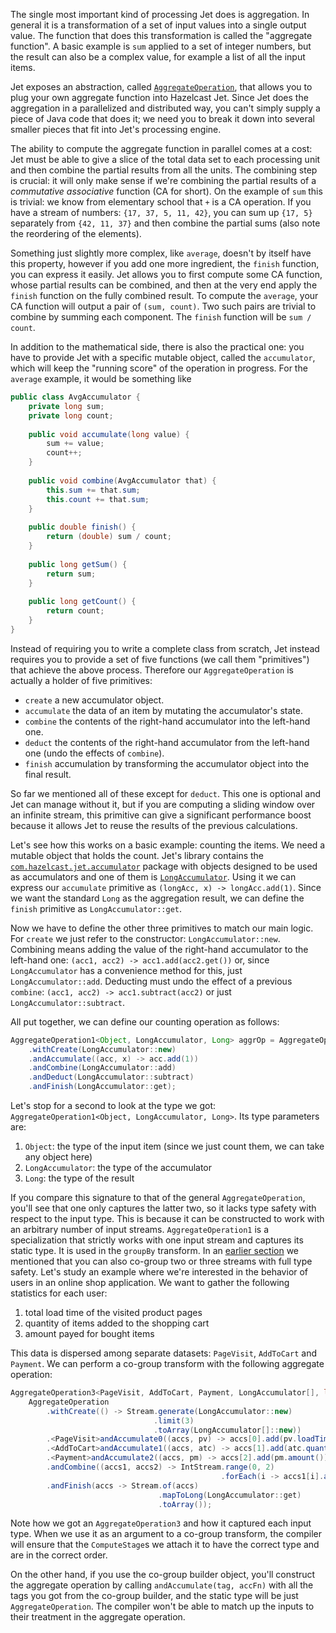 The single most important kind of processing Jet does is aggregation. In
general it is a transformation of a set of input values into a single
output value. The function that does this transformation is called the
"aggregate function". A basic example is `sum` applied to a set of
integer numbers, but the result can also be a complex value, for example
a list of all the input items.

Jet exposes an abstraction, called
[`AggregateOperation`](http://docs.hazelcast.org/docs/jet/latest-dev/javadoc/com/hazelcast/jet/aggregate/AggregateOperation.html),
that allows you to plug your own aggregate function into Hazelcast Jet.
Since Jet does the aggregation in a parallelized and distributed way,
you can't simply supply a piece of Java code that does it; we need you
to break it down into several smaller pieces that fit into Jet's
processing engine.

The ability to compute the aggregate function in parallel comes at a
cost: Jet must be able to give a slice of the total data set to each
processing unit and then combine the partial results from all the units.
The combining step is crucial: it will only make sense if we're
combining the partial results of a _commutative associative_ function
(CA for short). On the example of `sum` this is trivial: we know from
elementary school that `+` is a CA operation. If you have a stream of
numbers: `{17, 37, 5, 11, 42}`, you can sum up `{17, 5}` separately from
`{42, 11, 37}` and then combine the partial sums (also note the
reordering of the elements).

Something just slightly more complex, like `average`, doesn't by itself
have this property, however if you add one more ingredient, the `finish`
function, you can express it easily. Jet allows you to first compute
some CA function, whose partial results can be combined, and then at the
very end apply the `finish` function on the fully combined result. To
compute the `average`, your CA function will output a pair of `(sum,
count)`. Two such pairs are trivial to combine by summing each
component. The `finish` function will be `sum / count`.

In addition to the mathematical side, there is also the practical one:
you have to provide Jet with a specific mutable object, called the
`accumulator`, which will keep the "running score" of the operation in
progress. For the `average` example, it would be something like

```java
public class AvgAccumulator {
    private long sum;
    private long count;
    
    public void accumulate(long value) {
        sum += value;
        count++;
    }
    
    public void combine(AvgAccumulator that) {
        this.sum += that.sum;
        this.count += that.sum;
    }
    
    public double finish() {
        return (double) sum / count;
    }
    
    public long getSum() { 
        return sum; 
    }
    
    public long getCount() { 
        return count; 
    }
}
```

Instead of requiring you to write a complete class from scratch, Jet
instead requires you to provide a set of five functions (we call them
"primitives") that achieve the above process. Therefore our
`AggregateOperation` is actually a holder of five primitives:

- `create` a new accumulator object.
- `accumulate` the data of an item by mutating the accumulator's state.
- `combine` the contents of the right-hand accumulator into the
left-hand one.
- `deduct` the contents of the right-hand accumulator from the left-hand
one (undo the effects of `combine`).
- `finish` accumulation by transforming the accumulator object into the
final result.

So far we mentioned all of these except for `deduct`. This one is
optional and Jet can manage without it, but if you are computing a
sliding window over an infinite stream, this primitive can give a
significant performance boost because it allows Jet to reuse the results
of the previous calculations.

Let's see how this works on a basic example: counting the items. We need
a mutable object that holds the count. Jet's library contains the
[`com.hazelcast.jet.accumulator`](http://docs.hazelcast.org/docs/jet/latest-dev/javadoc/com/hazelcast/jet/accumulator/package-summary.html)
package with objects designed to be used as accumulators and one of them
is 
[`LongAccumulator`](http://docs.hazelcast.org/docs/jet/latest-dev/javadoc/com/hazelcast/jet/accumulator/LongAccumulator.html).
Using it we can express our `accumulate` primitive as `(longAcc, x) ->
longAcc.add(1)`. Since we want the standard `Long` as the aggregation
result, we can define the `finish` primitive as `LongAccumulator::get`.

Now we have to define the other three primitives to match our main
logic. For `create` we just refer to the constructor:
`LongAccumulator::new`. Combining means adding the value of the
right-hand accumulator to the left-hand one: `(acc1, acc2) ->
acc1.add(acc2.get())` or, since `LongAccumulator` has a convenience
method for this, just `LongAccumulator::add`. Deducting must undo the
effect of a previous `combine`: `(acc1, acc2) -> acc1.subtract(acc2)` or
just `LongAccumulator::subtract`.

All put together, we can define our counting operation as follows:

```java
AggregateOperation1<Object, LongAccumulator, Long> aggrOp = AggregateOperation
    .withCreate(LongAccumulator::new)
    .andAccumulate((acc, x) -> acc.add(1))
    .andCombine(LongAccumulator::add)
    .andDeduct(LongAccumulator::subtract)
    .andFinish(LongAccumulator::get);
```

Let's stop for a second to look at the type we got:
`AggregateOperation1<Object, LongAccumulator, Long>`. Its type
parameters are:
1. `Object`: the type of the input item (since we just count them, we
   can take any object here)
2. `LongAccumulator`: the type of the accumulator
3. `Long`: the type of the result

If you compare this signature to that of the general
`AggregateOperation`, you'll see that one only captures the latter two,
so it lacks type safety with respect to the input type. This is because
it can be constructed to work with an arbitrary number of input streams.
`AggregateOperation1` is a specialization that strictly works with one
input stream and captures its static type. It is used in the `groupBy`
transform. In an
[earlier section](Build_Your_Computation_Pipeline#page_coGroup)
we mentioned that you can also co-group two or three streams with full
type safety. Let's study an example where we're interested in the
behavior of users in an online shop application. We want to gather the
following statistics for each user:

1. total load time of the visited product pages
2. quantity of items added to the shopping cart
3. amount payed for bought items

This data is dispersed among separate datasets: `PageVisit`, `AddToCart`
and `Payment`. We can perform a co-group transform with the following
aggregate operation:

```java
AggregateOperation3<PageVisit, AddToCart, Payment, LongAccumulator[], long[]> aggrOp =
    AggregateOperation
        .withCreate(() -> Stream.generate(LongAccumulator::new)
                                .limit(3)
                                .toArray(LongAccumulator[]::new))
        .<PageVisit>andAccumulate0((accs, pv) -> accs[0].add(pv.loadTime()))
        .<AddToCart>andAccumulate1((accs, atc) -> accs[1].add(atc.quantity()))
        .<Payment>andAccumulate2((accs, pm) -> accs[2].add(pm.amount()))
        .andCombine((accs1, accs2) -> IntStream.range(0, 2)
                                               .forEach(i -> accs1[i].add(accs2[i])))
        .andFinish(accs -> Stream.of(accs)
                                 .mapToLong(LongAccumulator::get)
                                 .toArray());
```

Note how we got an `AggregateOperation3` and how it captured each input
type. When we use it as an argument to a co-group transform, the
compiler will ensure that the `ComputeStage`s we attach it to have the
correct type and are in the correct order.

On the other hand, if you use the co-group builder object, you'll
construct the aggregate operation by calling `andAccumulate(tag, accFn)`
with all the tags you got from the co-group builder, and the static type
will be just `AggregateOperation`. The compiler won't be able to match
up the inputs to their treatment in the aggregate operation.
